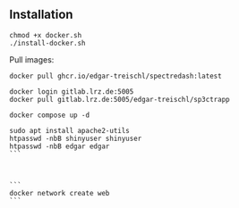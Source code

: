 
## Installation

````
chmod +x docker.sh
./install-docker.sh
````


Pull images:

````
docker pull ghcr.io/edgar-treischl/spectredash:latest

docker login gitlab.lrz.de:5005
docker pull gitlab.lrz.de:5005/edgar-treischl/sp3ctrapp

````


````
docker compose up -d
````



````
sudo apt install apache2-utils
htpasswd -nbB shinyuser shinyuser
htpasswd -nbB edgar edgar
```



```
docker network create web
```


